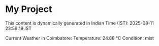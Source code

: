 # My Project

This content is dynamically generated in Indian Time (IST): 2025-08-11 23:59:19 IST


Current Weather in Coimbatore:
Temperature: 24.88 °C
Condition: mist
